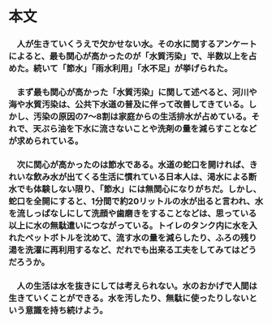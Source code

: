 
# 本文

### 　人が生きていくうえで欠かせない水。その水に関するアンケートによると、最も関心が高かったのが「水質汚染」で、半数以上を占めた。続いて「節水」「雨水利用」「水不足」が挙げられた。

### 　まず最も関心が高かった「水質汚染」に関して述べると、河川や海や水質汚染は、公共下水道の普及に伴って改善してきている。しかし、汚染の原因の7～8割は家庭からの生活排水が占めている。それで、天ぷら油を下水に流さないことや洗剤の量を減らすことなどが求められている。

### 　次に関心が高かったのは節水である。水道の蛇口を開ければ、きれいな飲み水が出てくる生活に慣れている日本人は、渇水による断水でも体験しない限り、「節水」には無関心になりがちだ。しかし、蛇口を全開にすると、1分間で約20リットルの水が出ると言われ、水を流しっぱなしにして洗顔や歯磨きをすることなどは、思っている以上に水の無駄遣いにつながっている。トイレのタンク内に水を入れたペットボトルを沈めて、流す水の量を減らしたり、ふろの残り湯を洗濯に再利用するなど、だれでも出来る工夫をしてみてはどうだろうか。

### 　人の生活は水を抜きにしては考えられない。水のおかげで人間は生きていくことができる。水を汚したり、無駄に使ったりしないという意識を持ち続けよう。
